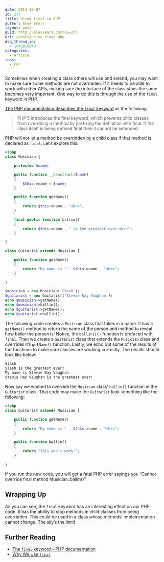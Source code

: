 ```yaml
---
date: 2013-10-07
id: 277
title: Using final in PHP
author: Alex Sears
layout: post
guid: http://alexsears.com/?p=277
url: /posts/using-final-php
dsq_thread_id:
  - 1842815840
categories:
  - Article
tags:
  - PHP
---
```

Sometimes when creating a class others will use and extend, you may want to make sure some methods are not overridden. If it needs to be able to work with other APIs, making sure the interface of the class stays the same becomes very important. One way to do this is through the use of the `final` keyword in PHP.

<!--more-->

[The PHP documentation describes the `final` keyword][1] as the following:

> PHP 5 introduces the final keyword, which prevents child classes from overriding a method by prefixing the definition with final. If the class itself is being defined final then it cannot be extended.

PHP will not let a method be overridden by a child class if that method is declared as `final`. Let&#8217;s explore this.

```php
<?php
class Musician {

    protected $name;

    public function __construct($name)
    {
        $this->name = $name;
    }

    public function getName()
    {
        return $this->name . "<br>";
    }

    final public function ballin()
    {
        return $this->name . " is the greatest ever!<br>";
    }

}

class Guitarist extends Musician {

    public function getName()
    {
        return "My name is " . $this->name . "<br>";
    }

}

$musician = new Musician('Slash');
$guitarist = new Guitarist('Stevie Ray Vaughan');
echo $musician->getName();
echo $musician->ballin();
echo $guitarist->getName();
echo $guitarist->ballin();
```

The following code creates a `Musician` class that takes in a name. It has a `getName()` method to return the name of the person and method to reveal how baller the person is! Notice, the `ballin()()` function is prefaced with `final`. Then we create a `Guitarist` class that extends the `Musician` class and overrides it&#8217;s `getName()` function. Lastly, we echo out some of the results of the functions to make sure classes are working correctly. The results should look like below:

```bash
Slash
Slash is the greatest ever!
My name is Stevie Ray Vaughan
Stevie Ray Vaughan is the greatest ever!
```

Now say we wanted to override the `Musician` class&#8217; `ballin()` function in the `Guitarist` class. That code may make the `Guitarist` look something like the following:

```php
<?php
class Guitarist extends Musician {

    public function getName()
    {
        return "My name is " . $this->name . "<br>";
    }

    public function ballin()
    {
        return "This won't work!";
    }

}
```

If you run the new code, you will get a fatal PHP error sayings you &#8220;Cannot override final method Musician::ballin()&#8221;.

## Wrapping Up

As you can see, the `final` keyword has an interesting effect on our PHP code. It has the ability to stop methods in child classes from being overridden. This could be used in a class whose methods&#8217; implementation cannot change. The sky&#8217;s the limit!

## Further Reading

  * [The `final` keyword &#8211; PHP documentation][1]
  * [Why We Use `final`][2]

 [1]: http://php.net/manual/en/language.oop5.final.php
 [2]: http://stackoverflow.com/questions/9434899/why-we-use-final-could-you-give-me-an-example-in-real-world
